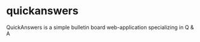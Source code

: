 quickanswers
============

QuickAnswers is a simple bulletin board web-application specializing in Q & A 
